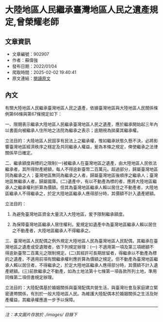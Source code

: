 # 大陸地區人民繼承臺灣地區人民之遺產規定,曾榮耀老師

## 文章資訊
- 文章編號：902907
- 作者：蘇偉強
- 發布日期：2022/01/04
- 爬取時間：2025-02-02 19:40:41
- 原文連結：[閱讀原文](https://real-estate.get.com.tw/Columns/detail.aspx?no=902907)

## 內文
有關大陸地區人民繼承臺灣地區人民之遺產，依據臺灣地區與大陸地區人民關係條例第66條與第67條規定如下：

一、限期表示繼承大陸地區人民繼承臺灣地區人民之遺產，應於繼承開始起三年內以書面向被繼承人住所地之法院為繼承之表示；逾期視為拋棄其繼承權。

立法目的：大陸地區人民固享有民法上之繼承權，惟如繼承狀態久懸不決，必將影響臺灣地區經濟秩序之穩定及共同繼承人權益，爰為本條之規定，俾使繼承之法律關係早日確定。

二、繼承額度與標的之限制(一)被繼承人在臺灣地區之遺產，由大陸地區人民依法繼承者，其所得財產總額，每人不得逾新臺幣二百萬元。超過部分，歸屬臺灣地區同為繼承之人；臺灣地區無同為繼承之人者，歸屬臺灣地區後順序之繼承人；臺灣地區無繼承人者，歸屬國庫。(二)遺產中，有以不動產為標的者，應將大陸地區繼承人之繼承權利折算為價額。但其為臺灣地區繼承人賴以居住之不動產者，大陸地區繼承人不得繼承之，於定大陸地區繼承人應得部分時，其價額不計入遺產總額。

立法目的：

1. 為避免臺灣地區資金大量流入大陸地區，爰予限制繼承額度。

2. 為保障臺灣地區繼承人居住權利，爰規定如遺產中為臺灣地區繼承人賴以居住之不動產者，大陸地區繼承人不得繼承之。

三、臺灣地區人民配偶之例外規定大陸地區人民為臺灣地區人民配偶，其繼承在臺灣地區之遺產或受遺贈者，依下列規定辦理：(一) 不適用第一項及第三項總額不得逾新臺幣二百萬元之限制規定。(二)其經許可長期居留者，得繼承以不動產為標的之遺產，不適用前項有關繼承權利應折算為價額之規定。但不動產為臺灣地區繼承人賴以居住者，不得繼承之，於定大陸地區繼承人應得部分時，其價額不計入遺產總額。(三)前款繼承之不動產，如為土地法第十七條第一項各款所列土地，準用同條第二項但書規定辦理。

立法目的：大陸配偶基於婚姻關係與臺灣配偶共營生活，與臺灣社會及家庭建立緊密連帶關係，有別於一般大陸地區人民。為維護大陸配偶本於婚姻關係之生活及財產權益，其繼承權應進一步予以保障。

---
*注：本文圖片存放於 ./images/ 目錄下*
